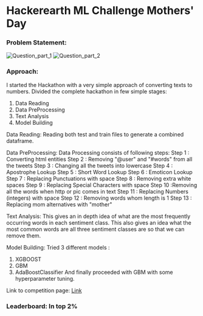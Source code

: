 # Hackerearth ML Challenge Mothers' Day
### Problem Statement:
![Question_part_1](./dataset/ps1.png)
![Question_part_2](./dataset/ps2.png)

### Approach:

I started the Hackathon with a very simple approach of converting texts to numbers. Divided the complete hackathon in few simple stages:
1. Data Reading
2. Data PreProcessing
3. Text Analysis 
4. Model Building 


Data Reading:
Reading both test and train files to generate a combined dataframe.

Data PreProcessing:
Data Processing consists of following steps:
Step 1 : Converting html entities
Step 2 : Removing "@user" and "#words" from all the tweets
Step 3 : Changing all the tweets into lowercase
Step 4 : Apostrophe Lookup
Step 5 : Short Word Lookup
Step 6 : Emoticon Lookup
Step 7 : Replacing Punctuations with space
Step 8 : Removing extra white spaces
Step 9 : Replacing Special Characters with space
Step 10 :Removing all the words when http or pic comes in text
Step 11 : Replacing Numbers (integers) with space
Step 12 : Removing words whom length is 1
Step 13 : Replacing mom alternatives with "mother"
 
Text Analysis:
This gives an in depth idea of what are the most frequently occurring words in each sentiment class. This also gives an idea what the most common words are all three sentiment classes are so that we can remove them.

Model Building:
Tried 3 different models :
1. XGBOOST
2. GBM
3. AdaBoostClassifier
And finally proceeded with GBM with some hyperparameter tuning.

Link to competition page: [Link](https://www.hackerearth.com/challenges/competitive/hackerearth-machine-learning-challenge-mothers-day/problems/)

### Leaderboard: In top 2%
